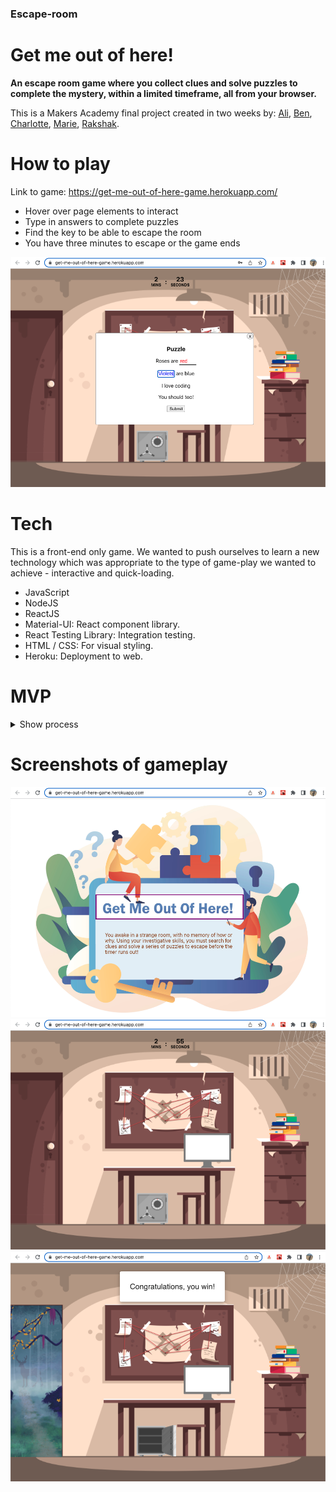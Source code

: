 ### Escape-room

# Get me out of here!

**An escape room game where you collect clues and solve puzzles to complete the mystery, within a limited timeframe, all from your browser.**

This is a Makers Academy final project created in two weeks by: [Ali](https://github.com/AliCo-Hash), [Ben](https://github.com/benpartington), [Charlotte](https://github.com/CBuchan5), [Marie](https://github.com/mmguinness), [Rakshak](https://github.com/Rakshak81).

# How to play

Link to game: https://get-me-out-of-here-game.herokuapp.com/

- Hover over page elements to interact 
- Type in answers to complete puzzles
- Find the key to be able to escape the room
- You have three minutes to escape or the game ends

![Image of game](./public/game_screenshots/Game_play_03.png)

# Tech

This is a front-end only game. We wanted to push ourselves to learn a new technology which was appropriate to the type of game-play we wanted to achieve - interactive and quick-loading.

- JavaScript
- NodeJS 
- ReactJS
- Material-UI: React component library.
- React Testing Library: Integration testing.
- HTML / CSS: For visual styling.
- Heroku: Deployment to web.

# MVP
<details><summary>Show process</summary>

User Stories
  ```
  As a user,
  So I know what type of game I'm playing, 
  I want to see an description page with a start button.
  
  As a player, 
  So I can not escape without the key,
  The door should give me a prompt that it is locked.
  
  As a player,
  So I can play the game, 
  I want to be able to click on the key.
  
  As a player, 
  So I can escape the room, 
  I want to be able to use the key and open the door.
  ```
  
![Door_Diagram](./public/click_door.png)


![MVP](./public/MVP.png)

</details>
  
# Screenshots of gameplay

![Image_01](./public/game_screenshots/Enter_game.png)
![Image_02](./public/game_screenshots/Game_play_01.png)
![Image_03](./public/game_screenshots/Game_play_05.png)
